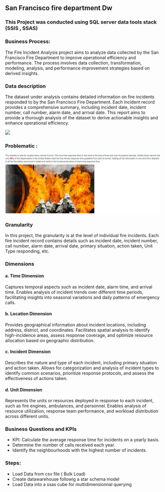 <h2>San Francisco fire department Dw</h2>
<h3>This Project was conducted using SQL server data tools stack (SSIS , SSAS)</h3>

<h3>Business Process:</h3>
<p>The Fire Incident Analysis project aims to analyze data collected by the San Francisco Fire Department to improve operational efficiency and performance. The process involves data collection, transformation, modeling, analysis, and performance improvement strategies based on derived insights.</p>


<h3>Data description</h3>
<p>The dataset under analysis contains detailed information on fire incidents responded to by the San Francisco Fire Department. Each incident record provides a comprehensive summary, including incident date, incident number, call number, alarm date, and arrival date. This report aims to provide a thorough analysis of the dataset to derive actionable insights and enhance operational efficiency.</p>
<img src='https://github.com/KkazeKa/SanFrancisco-Fire-Department-DW/assets/87916759/61d0b9e2-9a17-48b9-b00e-b1728794f394'>





<h3>Problematic :</h3>
<img src='https://github.com/KkazeKa/SanFrancisco-Fire-Department-DW/blob/main/sfdw.jpeg?raw=true' >

<h3>Granularity</h3>
<p>In this project, the granularity is at the level of individual fire incidents.
Each fire incident record contains details such as incident date, incident number, call number, alarm date, arrival date, primary situation, action taken, Unit Type responding, etc.</p>

<h3>Dimensions</h3>
<div>
        <h4>a. Time Dimension</h4>
        <p>
            Captures temporal aspects such as incident date, alarm time, and arrival time.
            Enables analysis of incident trends over different time periods, facilitating insights into seasonal variations and daily patterns of emergency calls.
        </p>
</div>
    <div>
        <h4 class="location">b. Location Dimension</h4> <!-- Changed to h4 with location class -->
        <p>
            Provides geographical information about incident locations, including address, district, and coordinates.
            Facilitates spatial analysis to identify high-incidence areas, assess response coverage, and optimize resource allocation based on geographic distribution.
        </p>
    </div>
    <div>
        <h4>c. Incident Dimension</h4>
        <p>
            Describes the nature and type of each incident, including primary situation and action taken.
            Allows for categorization and analysis of incident types to identify common scenarios, prioritize response protocols, and assess the effectiveness of actions taken.
        </p>
    </div>
    <div>
        <h4>d. Unit Dimension</h4>
        <p>
            Represents the units or resources deployed in response to each incident, such as fire engines, ambulances, and personnel.
            Enables analysis of resource utilization, response team performance, and workload distribution across different units.
        </p>
    </div>


<h3>Business Questions and KPIs</h3>
    
 <ul>
        <li>KPI: Calculate the average response time for incidents on a yearly basis.</li>
        <li>Determine the number of calls received each year.</li>
        <li>Identify the neighbourhoods with the highest number of incidents.</li>
    </ul>

<h3>Steps:</h3>

<ul>
    <li>Load Data from csv file ( Bulk Load)</li>
    <li>Create datawarehouse followig a star schema model</li>
    <li>Load Data into a ssas cube for multidimensionnal querying</li>
    
</ul>
  
  
